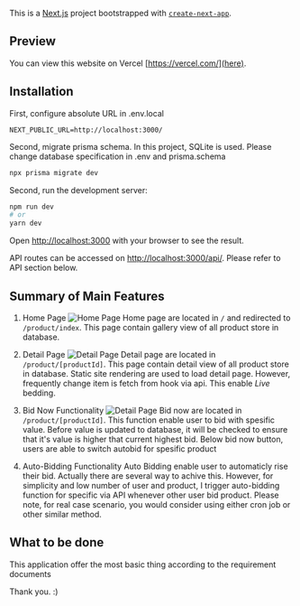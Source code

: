 This is a [Next.js](https://nextjs.org/) project bootstrapped with [`create-next-app`](https://github.com/vercel/next.js/tree/canary/packages/create-next-app).

## Preview

You can view this website on Vercel [https://vercel.com/](here).

## Installation

First, configure absolute URL in .env.local
```
NEXT_PUBLIC_URL=http://localhost:3000/
```

Second, migrate prisma schema.
In this project, SQLite is used. 
Please change database specification in .env and prisma.schema

```bash
npx prisma migrate dev
```

Second, run the development server:

```bash
npm run dev
# or
yarn dev
```

Open [http://localhost:3000](http://localhost:3000) with your browser to see the result.

API routes can be accessed on [http://localhost:3000/api/](http://localhost:3000/api/). Please refer to API section below.

## Summary of Main Features

1. Home Page
![Home Page](https://i.ibb.co/kDRBTpM/image.png)
Home page are located in `/` and redirected to `/product/index`. This page contain gallery view of all product store in database.


2. Detail Page
![Detail Page](https://ibb.co/3zXVgXd)
Detail page are located in `/product/[productId]`. This page contain detail view of all product store in database. Static site rendering are used to load detail page. However, frequently change item is fetch from hook via api. This enable *Live* bedding.

3. Bid Now Functionality
![Detail Page](https://ibb.co/3zXVgXd)
Bid now are located in `/product/[productId]`. This function enable user to bid with spesific value. Before value is updated to database, it will be checked to ensure that it's value is higher that current highest bid. Below bid now button, users are able to switch autobid for spesific product

4. Auto-Bidding Functionality
Auto Bidding enable user to automaticly rise their bid. Actually there are several way to achive this. However, for simplicity and low number of user and product, I trigger auto-bidding function for specific via API whenever other user bid product. Please note, for real case scenario, you would consider using either cron job or other similar method.

## What to be done

This application offer the most basic thing according to the requirement documents


Thank you. :)
